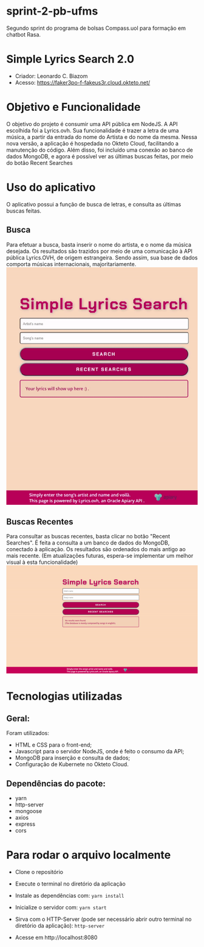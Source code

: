 # sprint-2-pb-ufms

Segundo sprint do programa de bolsas Compass.uol para formação em chatbot Rasa.

# Simple Lyrics Search 2.0

- Criador: Leonardo C. Biazom
- Acesso: https://faker3po-f-fakeus3r.cloud.okteto.net/

# Objetivo e Funcionalidade

O objetivo do projeto é consumir uma API pública em NodeJS.
A API escolhida foi a Lyrics.ovh. Sua funcionalidade é trazer a letra de uma música, a partir da entrada do nome do Artista e do nome da mesma.
Nessa nova versão, a aplicação é hospedada no Okteto Cloud, facilitando a manutenção do código.
Além disso, foi incluído uma conexão ao banco de dados MongoDB, e agora é possível ver as últimas buscas feitas, por meio do botão Recent Searches

# Uso do aplicativo

O aplicativo possui a função de busca de letras, e consulta as últimas buscas feitas.

## Busca

Para efetuar a busca, basta inserir o nome do artista, e o nome da música desejada.
Os resultados são trazidos por meio de uma comunicação à API pública Lyrics.OVH, de origem estrangeira. Sendo assim, sua base de dados comporta músicas internacionais, majoritariamente.
![Exemplo de busca](/assets/exemploBusca.gif)

## Buscas Recentes

Para consultar as buscas recentes, basta clicar no botão "Recent Searches".
É feita a consulta a um banco de dados do MongoDB, conectado à aplicação.
Os resultados são ordenados do mais antigo ao mais recente.
(Em atualizações futuras, espera-se implementar um melhor visual à esta funcionalidade)
![Exemplo Recents](/assets/exemploRecentSearches.gif)

# Tecnologias utilizadas

## Geral:

Foram utilizados:

- HTML e CSS para o front-end;
- Javascript para o servidor NodeJS, onde é feito o consumo da API;
- MongoDB para inserção e consulta de dados;
- Configuração de Kubernete no Okteto Cloud.

## Dependências do pacote:

- yarn
- http-server
- mongoose
- axios
- express
- cors

# Para rodar o arquivo localmente

- Clone o repositório

- Execute o terminal no diretório da aplicação

- Instale as dependências com:
  `yarn install`

- Inicialize o servidor com:
  `yarn start`

- Sirva com o HTTP-Server (pode ser necessário abrir outro terminal no diretório da aplicação):
  `http-server`

- Acesse em http://localhost:8080

